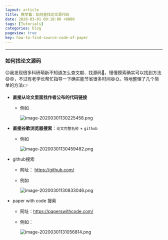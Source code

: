 ```yaml
---
layout: article
title: 教学篇：如何查找论文源代码
date: 2020-03-01 00:10:00 +0800
tags: [Tutorials]
categories: blog
pageview: true
key: how-to-find-source-code-of-paper
---
```


------
### 如何找论文源码

:wink:我发现很多科研萌新不知道怎么查文献、找源码:new_moon_with_face:。慢慢摸索确实可以找到方法:anguished::worried:，不过有老学长帮忙指导一下确实能节省很多时间:laughing::sun_with_face:。特地整理了几个简单的方法:point_right:



- **直接从论文里面找作者公布的代码链接**

  - 例如

    ![image-20200301130225458.png](http://ww1.sinaimg.cn/large/005NduT8ly1gcej2k7aakj30ql02kmxs.jpg)

  

- **直接谷歌浏览器搜索**：`论文完整名称` + `github`

  - 例如

    ![image-20200301130459482.png](http://ww1.sinaimg.cn/large/005NduT8ly1gcej2uh62oj30pn0dn0ut.jpg)

  

- github搜索

  - 网址： https://github.com/

  - 例如

    ![image-20200301130833046.png](http://ww1.sinaimg.cn/large/005NduT8ly1gcej36bod2j31hc0npadt.jpg)



- paper with code 搜索

  - 网址：https://paperswithcode.com/

  - 例如：

    ![image-20200301131056814.png](http://ww1.sinaimg.cn/large/005NduT8ly1gcej3gnak6j31hc0np0zh.jpg)